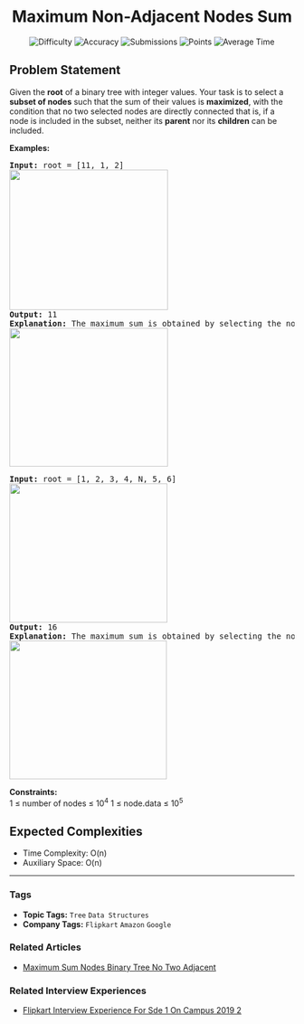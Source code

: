 <h1 align="center">Maximum Non-Adjacent Nodes Sum</h1>

<p align="center">
  <img alt="Difficulty" title="Difficulty" src="https://custom-icon-badges.demolab.com/badge/Difficulty: Medium-1F222E?style=for-the-badge&logoColor=white&logo=fire"/>
  <img alt="Accuracy" title="Accuracy" src="https://custom-icon-badges.demolab.com/badge/Accuracy: 55.35%25-1F222E?style=for-the-badge&logoColor=white&logo=target"/>
  <img alt="Submissions" title="Submissions" src="https://custom-icon-badges.demolab.com/badge/Submissions: 98K+-1F222E?style=for-the-badge&logoColor=white&logo=repo"/>
  <img alt="Points" title="Points" src="https://custom-icon-badges.demolab.com/badge/Points: 4-1F222E?style=for-the-badge&logoColor=white&logo=award"/>
  <img alt="Average Time" title="Average Time" src="https://custom-icon-badges.demolab.com/badge/Average%20Time: 45m-1F222E?style=for-the-badge&logoColor=white&logo=clock"/>
</p>

## Problem Statement

Given the <b>root</b> of a binary tree with integer values. Your task is to select a <b>subset of nodes</b> such that the sum of their values is <b>maximized</b>, with the condition that no two selected nodes are directly connected that is, if a node is included in the subset, neither its <b>parent</b> nor its <b>children</b> can be included.

<b>Examples:</b>

<pre><b>Input:</b> root = [11, 1, 2]<b><br></b><img src="https://media.geeksforgeeks.org/img-practice/prod/addEditProblem/880845/Web/Other/blobid0_1732598044.png" alt="" title="" width="280" height="248"/>
<b>Output: </b>11<b>
Explanation: </b>The maximum sum is obtained by selecting the node 11.<br><img src="https://media.geeksforgeeks.org/img-practice/prod/addEditProblem/880845/Web/Other/blobid1_1732598102.png" alt="" title="" width="280" height="245"/></pre>

<pre><b>Input:</b> root = [1, 2, 3, 4, N, 5, 6]
<img src="https://media.geeksforgeeks.org/img-practice/prod/addEditProblem/880845/Web/Other/blobid2_1732598208.png" alt="" title="" width="279" height="246"/><br><b>Output: </b>16<b>
Explanation: </b>The maximum sum is obtained by selecting the nodes 1, 4, 5 and 6, which are not directly connected to each other. Their total sum is 16.  <br><img src="https://media.geeksforgeeks.org/img-practice/prod/addEditProblem/880845/Web/Other/blobid3_1732598283.png" alt="" title="" width="278" height="245"/><br></pre>

<b>Constraints:</b><br>1 ≤ number of nodes ≤ 10<sup>4</sup>
1 ≤ node.data ≤ 10<sup>5</sup>

## Expected Complexities
- Time Complexity: O(n)
- Auxiliary Space: O(n)

<hr>

### Tags
- **Topic Tags:** `Tree` `Data Structures`
- **Company Tags:** `Flipkart` `Amazon` `Google`

### Related Articles
- [Maximum Sum Nodes Binary Tree No Two Adjacent](https://www.geeksforgeeks.org/maximum-sum-nodes-binary-tree-no-two-adjacent/)

### Related Interview Experiences
- [Flipkart Interview Experience For Sde 1 On Campus 2019 2](https://www.geeksforgeeks.org/flipkart-interview-experience-for-sde-1-on-campus-2019-2/)
